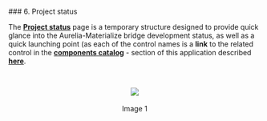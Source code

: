 <br>
### 6. Project status
<br>

The **[Project status](#/project-status)** page is a temporary structure designed to provide quick glance into the Aurelia-Materialize bridge development status, as well as a quick launching point (as each of the control names is a **link** to the related control in the **[components catalog](http://aurelia-ui-toolkits.github.io/aurelia-materialize-catalog/#samples)** - section of this application described **[here](#/help/docs/about_this_application/3._components_catalog)**.

<br>

<p align=center>
  <img src="http://i.imgur.com/XbBZp40.png"></img>
 <br><br>
Image 1
</p>
